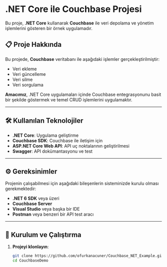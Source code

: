 # .NET Core ile Couchbase Projesi

Bu proje, **.NET Core** kullanarak **Couchbase** ile veri depolama ve yönetim işlemlerini gösteren bir örnek uygulamadır.

## 📋 Proje Hakkında

Bu projede, **Couchbase** veritabanı ile aşağıdaki işlemler gerçekleştirilmiştir:
- Veri ekleme
- Veri güncelleme
- Veri silme
- Veri sorgulama

**Amacımız**, .NET Core uygulamaları içinde Couchbase entegrasyonunu basit bir şekilde göstermek ve temel CRUD işlemlerini uygulamaktır.

---

## 🛠️ Kullanılan Teknolojiler

- **.NET Core**: Uygulama geliştirme
- **Couchbase SDK**: Couchbase ile iletişim için
- **ASP.NET Core Web API**: API uç noktalarının geliştirilmesi
- **Swagger**: API dokümantasyonu ve test

---

## ⚙️ Gereksinimler

Projenin çalışabilmesi için aşağıdaki bileşenlerin sisteminizde kurulu olması gerekmektedir:

- **.NET 6 SDK** veya üzeri
- **Couchbase Server**
- **Visual Studio** veya başka bir IDE
- **Postman** veya benzeri bir API test aracı

---

## 🚀 Kurulum ve Çalıştırma

1. **Projeyi klonlayın**:
   ```bash
   git clone https://github.com/ofurkanacuner/Couchbase_NET_Example.git
   cd CouchbaseDemo
